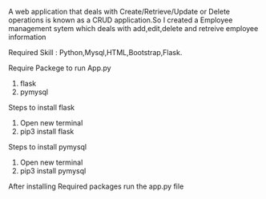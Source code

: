 A web application that deals with Create/Retrieve/Update or Delete operations is known as a CRUD application.So I created a Employee management sytem which deals with add,edit,delete and retreive employee information

Required Skill : Python,Mysql,HTML,Bootstrap,Flask.

Require Packege to run App.py
1) flask
2) pymysql

Steps to install flask
1) Open new terminal
2) pip3 install flask


Steps to install pymysql
1) Open new terminal
2) pip3 install pymysql

After installing Required packages run the app.py file
